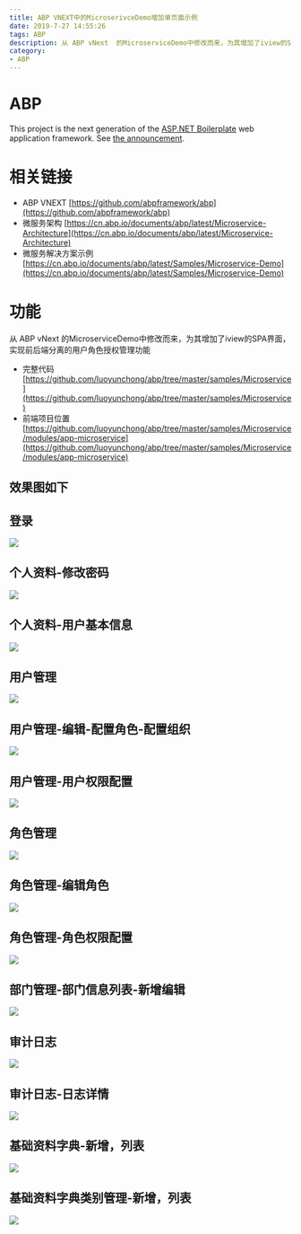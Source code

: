 ```yaml
---
title: ABP VNEXT中的MicroserivceDemo增加单页面示例
date: 2019-7-27 14:55:26
tags: ABP
description: 从 ABP vNext  的MicroserviceDemo中修改而来，为其增加了iview的SPA界面， 实现前后端分离的用户角色授权管理功能 
category:
- ABP
---
```


# ABP 
This project is the next generation of the [ASP.NET Boilerplate](https://aspnetboilerplate.com/) web application framework. See [the announcement](https://blog.abp.io/abp/Abp-vNext-Announcement).

# 相关链接
- ABP VNEXT [https://github.com/abpframework/abp](https://github.com/abpframework/abp)
- 微服务架构 [https://cn.abp.io/documents/abp/latest/Microservice-Architecture](https://cn.abp.io/documents/abp/latest/Microservice-Architecture)
- 微服务解决方案示例[https://cn.abp.io/documents/abp/latest/Samples/Microservice-Demo](https://cn.abp.io/documents/abp/latest/Samples/Microservice-Demo)

# 功能
从 ABP vNext  的MicroserviceDemo中修改而来，为其增加了iview的SPA界面， 实现前后端分离的用户角色授权管理功能 
- 完整代码[https://github.com/luoyunchong/abp/tree/master/samples/Microservice](https://github.com/luoyunchong/abp/tree/master/samples/Microservice)
- 前端项目位置[https://github.com/luoyunchong/abp/tree/master/samples/Microservice/modules/app-microservice](https://github.com/luoyunchong/abp/tree/master/samples/Microservice/modules/app-microservice)

## 效果图如下
## 登录
<fancybox>![](https://pic.superbed.cn/item/5d3bd731451253d178c18d8f.png)</fancybox>

## 个人资料-修改密码
<fancybox>![](https://pic.superbed.cn/item/5d3bd9f4451253d178c1bc80.png)</fancybox>

## 个人资料-用户基本信息

<fancybox>![](https://pic.superbed.cn/item/5d3bd731451253d178c18d98.png)</fancybox>

## 用户管理
<fancybox>![](https://ae01.alicdn.com/kf/H77457b26dcbb4d08b5d26a629d8078b7o.png)</fancybox>

## 用户管理-编辑-配置角色-配置组织
<fancybox>![](https://pic.superbed.cn/item/5d3bda8f451253d178c1c0e7.png)</fancybox>

## 用户管理-用户权限配置
<fancybox>![](https://pic.superbed.cn/item/5d3bd82f451253d178c1a06f.png)</fancybox>

## 角色管理
<fancybox>![](https://pic2.superbed.cn/item/5d3bd8ce451253d178c1aafb.png)</fancybox>

## 角色管理-编辑角色
<fancybox>![](https://pic.superbed.cn/item/5d3bd9bb451253d178c1b9e6.png)</fancybox>

## 角色管理-角色权限配置
![](https://ae01.alicdn.com/kf/H973c2b0a50a545808db2d0b2f75250aa3.png)</fancybox>

## 部门管理-部门信息列表-新增编辑
<fancybox>![](https://pic.superbed.cn/item/5d3bd9ce451253d178c1bb73.png)</fancybox>

## 审计日志
<fancybox>![](https://pic.superbed.cn/item/5d3bda81451253d178c1c058.png)</fancybox>

## 审计日志-日志详情
<fancybox>![](https://pic.superbed.cn/item/5d3bda81451253d178c1c05a.png)</fancybox>

## 基础资料字典-新增，列表
<fancybox>![](https://pic.superbed.cn/item/5d3bd9b5451253d178c1b997.png)</fancybox>

## 基础资料字典类别管理-新增，列表
<fancybox>![](https://pic.superbed.cn/item/5d3bd731451253d178c18d9b.png)</fancybox>

